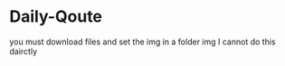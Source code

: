 # Daily-Qoute

you must download  files and set the img in a folder img 
I cannot do this dairctly 
